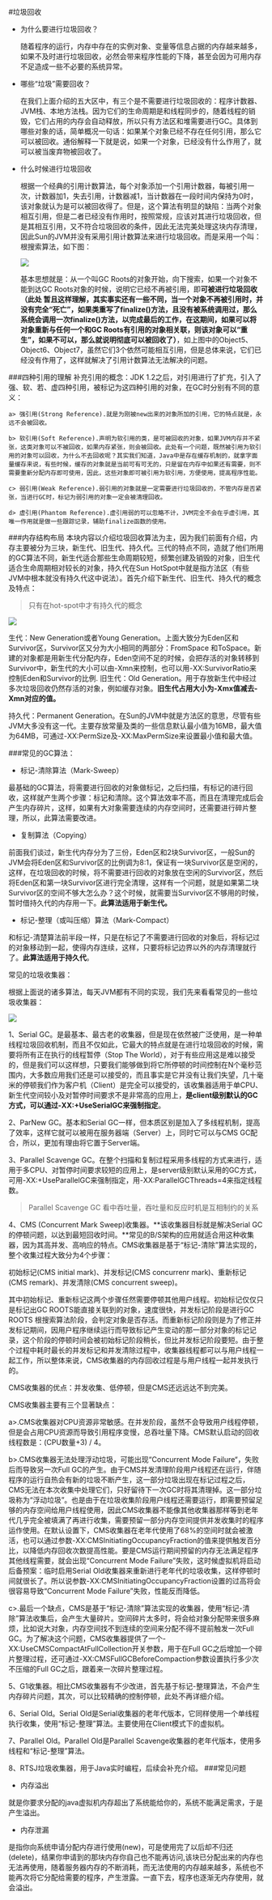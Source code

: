 #垃圾回收

- 为什么要进行垃圾回收？

	随着程序的运行，内存中存在的实例对象、变量等信息占据的内存越来越多，如果不及时进行垃圾回收，必然会带来程序性能的下降，甚至会因为可用内存不足造成一些不必要的系统异常。

-  哪些“垃圾”需要回收？

	在我们上面介绍的五大区中，有三个是不需要进行垃圾回收的：程序计数器、JVM栈、本地方法栈。因为它们的生命周期是和线程同步的，随着线程的销毁，它们占用的内存会自动释放，所以只有方法区和堆需要进行GC。具体到哪些对象的话，简单概况一句话：如果某个对象已经不存在任何引用，那么它可以被回收。通俗解释一下就是说，如果一个对象，已经没有什么作用了，就可以被当废弃物被回收了。

- 什么时候进行垃圾回收
	
	根据一个经典的引用计数算法，每个对象添加一个引用计数器，每被引用一次，计数器加1，失去引用，计数器减1，当计数器在一段时间内保持为0时，该对象就认为是可以被回收得了。但是，这个算法有明显的缺陷：当两个对象相互引用，但是二者已经没有作用时，按照常规，应该对其进行垃圾回收，但是其相互引用，又不符合垃圾回收的条件，因此无法完美处理这块内存清理，因此Sun的JVM并没有采用引用计数算法来进行垃圾回收。而是采用一个叫：根搜索算法，如下图：

	![](http://img.my.csdn.net/uploads/201211/23/1353685206_5107.jpg)

	基本思想就是：从一个叫GC Roots的对象开始，向下搜索，如果一个对象不能到达GC Roots对象的时候，说明它已经不再被引用，即**可被进行垃圾回收（此处 暂且这样理解，其实事实还有一些不同，当一个对象不再被引用时，并没有完全“死亡”，如果类重写了finalize()方法，且没有被系统调用过，那么系统会调用一次finalize()方法，以完成最后的工作，在这期间，如果可以将对象重新与任何一个和GC Roots有引用的对象相关联，则该对象可以“重生”，如果不可以，那么就说明彻底可以被回收了）**，如上图中的Object5、Object6、Object7，虽然它们3个依然可能相互引用，但是总体来说，它们已经没有作用了，这样就解决了引用计数算法无法解决的问题。

###四种引用的理解
补充引用的概念：JDK 1.2之后，对引用进行了扩充，引入了强、软、若、虚四种引用，被标记为这四种引用的对象，在GC时分别有不同的意义：

    a> 强引用(Strong Reference).就是为刚被new出来的对象所加的引用，它的特点就是，永远不会被回收。

    b> 软引用(Soft Reference).声明为软引用的类，是可被回收的对象，如果JVM内存并不紧张，这类对象可以不被回收，如果内存紧张，则会被回收。此处有一个问题，既然被引用为软引用的对象可以回收，为什么不去回收呢？其实我们知道，Java中是存在缓存机制的，就拿字面量缓存来说，有些时候，缓存的对象就是当前可有可无的，只是留在内存中如果还有需要，则不需要重新分配内存即可使用，因此，这些对象即可被引用为软引用，方便使用，提高程序性能。

    c> 弱引用(Weak Reference).弱引用的对象就是一定需要进行垃圾回收的，不管内存是否紧张，当进行GC时，标记为弱引用的对象一定会被清理回收。

    d> 虚引用(Phantom Reference).虚引用弱的可以忽略不计，JVM完全不会在乎虚引用，其唯一作用就是做一些跟踪记录，辅助finalize函数的使用。

###内存结构布局
本块内容以介绍垃圾回收算法为主，因为我们前面有介绍，内存主要被分为三块，新生代、旧生代、持久代。三代的特点不同，造就了他们所用的GC算法不同，新生代适合那些生命周期较短，频繁创建及销毁的对象，旧生代适合生命周期相对较长的对象，持久代在Sun HotSpot中就是指方法区（有些JVM中根本就没有持久代这中说法）。首先介绍下新生代、旧生代、持久代的概念及特点：

>只有在hot-spot中才有持久代的概念

![](http://img.my.csdn.net/uploads/201211/24/1353728416_1655.jpg)

生代：New Generation或者Young Generation。上面大致分为Eden区和Survivor区，Survivor区又分为大小相同的两部分：FromSpace 和ToSpace。新建的对象都是用新生代分配内存，Eden空间不足的时候，会把存活的对象转移到Survivor中，新生代的大小可以由-Xmn来控制，也可以用-XX:SurvivorRatio来控制Eden和Survivor的比例.
旧生代：Old Generation。用于存放新生代中经过多次垃圾回收仍然存活的对象，例如缓存对象。**旧生代占用大小为-Xmx值减去-Xmn对应的值。**

持久代：Permanent Generation。在Sun的JVM中就是方法区的意思，尽管有些JVM大多没有这一代。主要存放常量及类的一些信息默认最小值为16MB，最大值为64MB，可通过-XX:PermSize及-XX:MaxPermSize来设置最小值和最大值。



###常见的GC算法：

- 标记-清除算法（Mark-Sweep）

最基础的GC算法，将需要进行回收的对象做标记，之后扫描，有标记的进行回收，这样就产生两个步骤：标记和清除。这个算法效率不高，而且在清理完成后会产生内存碎片，这样，如果有大对象需要连续的内存空间时，还需要进行碎片整理，所以，此算法需要改进。

- 复制算法（Copying）

前面我们谈过，新生代内存分为了三份，Eden区和2块Survivor区，一般Sun的JVM会将Eden区和Survivor区的比例调为8:1，保证有一块Survivor区是空闲的，这样，在垃圾回收的时候，将不需要进行回收的对象放在空闲的Survivor区，然后将Eden区和第一块Survivor区进行完全清理，这样有一个问题，就是如果第二块Survivor区的空间不够大怎么办？这个时候，就需要当Survivor区不够用的时候，暂时借持久代的内存用一下。**此算法适用于新生代。**

- 标记-整理（或叫压缩）算法（Mark-Compact）

和标记-清楚算法前半段一样，只是在标记了不需要进行回收的对象后，将标记过的对象移动到一起，使得内存连续，这样，只要将标记边界以外的内存清理就行了。**此算法适用于持久代**。

常见的垃圾收集器： 

根据上面说的诸多算法，每天JVM都有不同的实现，我们先来看看常见的一些垃圾收集器：

![](http://img.my.csdn.net/uploads/201211/25/1353773614_1052.jpg)


1、Serial GC。是最基本、最古老的收集器，但是现在依然被广泛使用，是一种单线程垃圾回收机制，而且不仅如此，它最大的特点就是在进行垃圾回收的时候，需要将所有正在执行的线程暂停（Stop The World），对于有些应用这是难以接受的，但是我们可以这样想，只要我们能够做到将它所停顿的时间控制在N个毫秒范围内，大多数应用我们还是可以接受的，而且事实是它并没有让我们失望，几十毫米的停顿我们作为客户机（Client）是完全可以接受的，该收集器适用于单CPU、新生代空间较小及对暂停时间要求不是非常高的应用上，**是client级别默认的GC方式，可以通过-XX:+UseSerialGC来强制指定**。

2、ParNew GC。基本和Serial GC一样，但本质区别是加入了多线程机制，提高了效率，这样它就可以被用在服务器端（Server）上，同时它可以与CMS GC配合，所以，更加有理由将它置于Server端。

3、Parallel Scavenge GC。在整个扫描和复制过程采用多线程的方式来进行，适用于多CPU、对暂停时间要求较短的应用上，是server级别默认采用的GC方式，可用-XX:+UseParallelGC来强制指定，用-XX:ParallelGCThreads=4来指定线程数。
>Parallel Scavenge GC 看中吞吐量，吞吐量和反应时机是互相制约的关系
>
4、CMS (Concurrent Mark Sweep)收集器。**该收集器目标就是解决Serial GC 的停顿问题，以达到最短回收时间。**常见的B/S架构的应用就适合用这种收集器，因为其高并发、高响应的特点。CMS收集器是基于“标记-清除”算法实现的，整个收集过程大致分为4个步骤：

初始标记(CMS initial mark)、并发标记(CMS concurrenr mark)、重新标记(CMS remark)、并发清除(CMS concurrent sweep)。

其中初始标记、重新标记这两个步骤任然需要停顿其他用户线程。初始标记仅仅只是标记出GC ROOTS能直接关联到的对象，速度很快，并发标记阶段是进行GC ROOTS 根搜索算法阶段，会判定对象是否存活。而重新标记阶段则是为了修正并发标记期间，因用户程序继续运行而导致标记产生变动的那一部分对象的标记记录，这个阶段的停顿时间会被初始标记阶段稍长，但比并发标记阶段要短。由于整个过程中耗时最长的并发标记和并发清除过程中，收集器线程都可以与用户线程一起工作，所以整体来说，CMS收集器的内存回收过程是与用户线程一起并发执行的。

CMS收集器的优点：并发收集、低停顿，但是CMS还远远达不到完美。

CMS收集器主要有三个显著缺点：

a>.CMS收集器对CPU资源非常敏感。在并发阶段，虽然不会导致用户线程停顿，但是会占用CPU资源而导致引用程序变慢，总吞吐量下降。CMS默认启动的回收线程数是：(CPU数量+3) / 4。

b>.CMS收集器无法处理浮动垃圾，可能出现“Concurrent Mode Failure“，失败后而导致另一次Full GC的产生。由于CMS并发清理阶段用户线程还在运行，伴随程序的运行自热会有新的垃圾不断产生，这一部分垃圾出现在标记过程之后，CMS无法在本次收集中处理它们，只好留待下一次GC时将其清理掉。这一部分垃圾称为“浮动垃圾”。也是由于在垃圾收集阶段用户线程还需要运行，即需要预留足够的内存空间给用户线程使用，因此CMS收集器不能像其他收集器那样等到老年代几乎完全被填满了再进行收集，需要预留一部分内存空间提供并发收集时的程序运作使用。在默认设置下，CMS收集器在老年代使用了68%的空间时就会被激活，也可以通过参数-XX:CMSInitiatingOccupancyFraction的值来提供触发百分比，以降低内存回收次数提高性能。要是CMS运行期间预留的内存无法满足程序其他线程需要，就会出现“Concurrent Mode Failure”失败，这时候虚拟机将启动后备预案：临时启用Serial Old收集器来重新进行老年代的垃圾收集，这样停顿时间就很长了。所以说参数-XX:CMSInitiatingOccupancyFraction设置的过高将会很容易导致“Concurrent Mode Failure”失败，性能反而降低。

c>.最后一个缺点，CMS是基于“标记-清除”算法实现的收集器，使用“标记-清除”算法收集后，会产生大量碎片。空间碎片太多时，将会给对象分配带来很多麻烦，比如说大对象，内存空间找不到连续的空间来分配不得不提前触发一次Full GC。为了解决这个问题，CMS收集器提供了一个-XX:UseCMSCompactAtFullCollection开关参数，用于在Full GC之后增加一个碎片整理过程，还可通过-XX:CMSFullGCBeforeCompaction参数设置执行多少次不压缩的Full GC之后，跟着来一次碎片整理过程。

5、G1收集器。相比CMS收集器有不少改进，首先基于标记-整理算法，不会产生内存碎片问题，其次，可以比较精确的控制停顿，此处不再详细介绍。

6、Serial Old。Serial Old是Serial收集器的老年代版本，它同样使用一个单线程执行收集，使用“标记-整理”算法。主要使用在Client模式下的虚拟机。

7、Parallel Old。Parallel Old是Parallel Scavenge收集器的老年代版本，使用多线程和“标记-整理”算法。

8、RTSJ垃圾收集器，用于Java实时编程，后续会补充介绍。
###常见问题

- 内存溢出

就是你要求分配的java虚拟机内存超出了系统能给你的，系统不能满足需求，于是产生溢出。

- 内存泄漏

是指你向系统申请分配内存进行使用(new)，可是使用完了以后却不归还(delete)，结果你申请到的那块内存你自己也不能再访问,该块已分配出来的内存也无法再使用，随着服务器内存的不断消耗，而无法使用的内存越来越多，系统也不能再次将它分配给需要的程序，产生泄露。一直下去，程序也逐渐无内存使用，就会溢出。